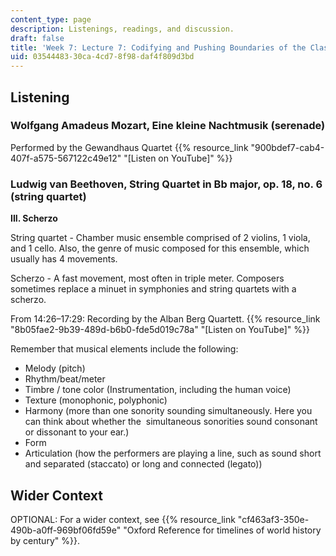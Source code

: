 ```yaml
---
content_type: page
description: Listenings, readings, and discussion.
draft: false
title: 'Week 7: Lecture 7: Codifying and Pushing Boundaries of the Classical Style'
uid: 03544483-30ca-4cd7-8f98-daf4f809d3bd
---
```

## Listening

### Wolfgang Amadeus Mozart, Eine kleine Nachtmusik (serenade)

Performed by the Gewandhaus Quartet {{% resource_link "900bdef7-cab4-407f-a575-567122c49e12" "\[Listen on YouTube\]" %}}

### Ludwig van Beethoven, String Quartet in Bb major, op. 18, no. 6 (string quartet)

**III. Scherzo**

String quartet - Chamber music ensemble comprised of 2 violins, 1 viola, and 1 cello. Also, the genre of music composed for this ensemble, which usually has 4 movements. 

Scherzo - A fast movement, most often in triple meter. Composers sometimes replace a minuet in symphonies and string quartets with a scherzo. 

From 14:26–17:29: Recording by the Alban Berg Quartett. {{% resource_link "8b05fae2-9b39-489d-b6b0-fde5d019c78a" "\[Listen on YouTube\]" %}}

Remember that musical elements include the following: 

- Melody (pitch)  
- Rhythm/beat/meter  
- Timbre / tone color (Instrumentation, including the human voice) 
- Texture (monophonic, polyphonic) 
- Harmony (more than one sonority sounding simultaneously. Here you can think about whether the  simultaneous sonorities sound consonant or dissonant to your ear.) 
- Form
- Articulation (how the performers are playing a line, such as sound short and separated (staccato) or long and connected (legato)) 

## Wider Context

OPTIONAL: For a wider context, see {{% resource_link "cf463af3-350e-490b-a0ff-969bf06fd59e" "Oxford Reference for timelines of world history by century" %}}.